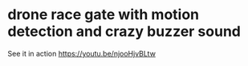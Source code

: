 # drone race gate with motion detection and crazy buzzer sound

See it in action https://youtu.be/njooHjvBLtw
